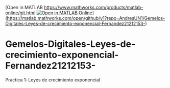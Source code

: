 [Open in MATLAB https://www.mathworks.com/products/matlab-online/git.html
[![Open in MATLAB Online](https://www.mathworks.com/images/responsive/global/open-in-matlab-online.svg)](https://matlab.mathworks.com/open/github/v1?repo=Fernandez21212153.mlx)](https://matlab.mathworks.com/open/github/v1?repo=AndresUN1/Gemelos-Digitales-Leyes-de-crecimiento-exponencial-Fernandez21212153-)
# Gemelos-Digitales-Leyes-de-crecimiento-exponencial-Fernandez21212153-
Practica 1: Leyes de crecimiento exponencial
